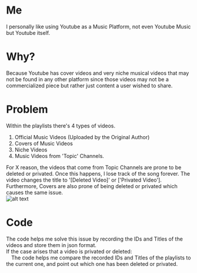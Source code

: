 # Me
I personally like using Youtube as a Music Platform, not even Youtube Music but Youtube itself. <br>
# Why?
Because Youtube has cover videos and very niche musical videos that may not be found in any other platform since those videos may not be a commercialized piece but rather just content
a user wished to share.

# Problem
Within the playlists there's 4 types of videos.
1. Official Music Videos (Uploaded by the Original Author)
2. Covers of Music Videos
3. Niche Videos
4. Music Videos from 'Topic' Channels.

For X reason, the videos that come from Topic Channels are prone to be deleted or privated. Once this happens, I lose track of the song forever. The video changes the title to '[Deleted Video]' or ['Privated Video'].<br>
Furthermore, Covers are also prone of being deleted or privated which causes the same issue.<br>
![alt text](Isolated.png "Title")

# Code
The code helps me solve this issue by recording the IDs and Titles of the videos and store them in json format.<br>
If the case arises that a video is privated or deleted:<br>
&emsp;The code helps me compare the recorded IDs and Titles of the playlists to the current one, and point out which one has been deleted or privated.
